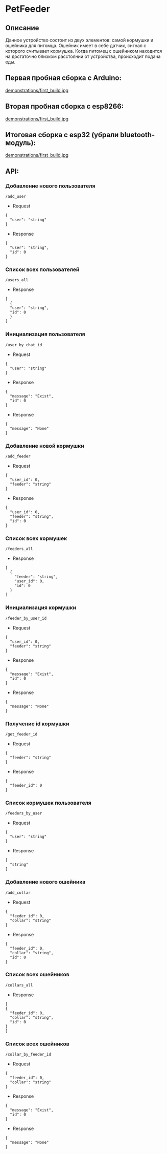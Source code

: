 # PetFeeder

## Описание
Данное устройство состоит из двух элементов: самой кормушки и ошейника для питомца. 
Ошейник имеет в себе датчик, сигнал с которого считывает кормушка. Когда питомец с ошейником находится на достаточно близком расстоянии от устройства, происходит подача еды.

## Первая пробная сборка c Arduino:
[demonstrations/first_build.jpg](demonstrations/first_build.jpg)

## Вторая пробная сборка с esp8266:
[demonstrations/first_build.jpg](demonstrations/build_with_esp8266.jpg)

## Итоговая сборка с esp32 (убрали bluetooth-модуль):
[demonstrations/first_build.jpg](demonstrations/build_with_esp32.jpg)

## API:
### Добавление нового пользователя
```/add_user```

+ Request
```
{
  "user": "string"
}
```

+ Response
```
{
  "user": "string",
  "id": 0
}
```

### Список всех пользователей
```/users_all```

+ Response
```
[
  {
  "user": "string",
  "id": 0
  }
]
```

### Инициализация пользователя
```/user_by_chat_id```

+ Request
```
{
  "user": "string"
}
```

+ Response
```
{
  "message": "Exist",
  "id": 0
}
```

+ Response
```
{
  "message": "None"
}
```

### Добавление новой кормушки
```/add_feeder```

+ Request
```
{
  "user_id": 0,
  "feeder": "string"
}
```

+ Response
```
{
  "user_id": 0,
  "feeder": "string",
  "id": 0
}
```

### Список всех кормушек
```/feeders_all```

+ Response
```
[
  {
    "feeder": "string",
    "user_id": 0,
    "id": 0
  }
]
```

### Инициализация кормушки
```/feeder_by_user_id```

+ Request
```
{
  "user_id": 0,
  "feeder": "string"
}
```

+ Response
```
{
  "message": "Exist",
  "id": 0
}
```

+ Response
```
{
  "message": "None"
}
```

### Получение id кормушки
```/get_feeder_id```

+ Request
```
{
  "feeder": "string"
}
```

+ Response
```
{
  "feeder_id": 0
}
```

### Список кормушек пользователя
```/feeders_by_user```

+ Request
```
{
  "user": "string"
}
```

+ Response
```
[
  "string"
]
```

### Добавление нового ошейника
```/add_collar```

+ Request
```
{
  "feeder_id": 0,
  "collar": "string"
}
```

+ Response
```
{
  "feeder_id": 0,
  "collar": "string",
  "id": 0
}
```

### Список всех ошейников
```/collars_all```

+ Response
```
[
{
  "feeder_id": 0,
  "collar": "string",
  "id": 0
}
]
```

### Список всех ошейников
```/collar_by_feeder_id```

+ Request
```
{
  "feeder_id": 0,
  "collar": "string"
}
```

+ Response
```
{
  "message": "Exist",
  "id": 0
}
```

+ Response
```
{
  "message": "None"
}
```
